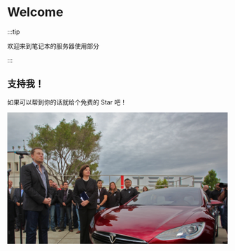 # Welcome

:::tip

欢迎来到笔记本的服务器使用部分

:::

## 支持我！

如果可以帮到你的话就给个免费的 Star 吧！

![](../../static/img/intro.png)
